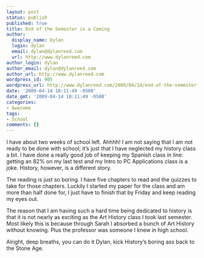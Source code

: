 ```yaml
---
layout: post
status: publish
published: true
title: End of the Semester is a Coming
author:
  display_name: Dylan
  login: dylan
  email: dylan@dylanreed.com
  url: http://www.dylanreed.com
author_login: dylan
author_email: dylan@dylanreed.com
author_url: http://www.dylanreed.com
wordpress_id: 905
wordpress_url: http://www.dylanreed.com/2009/04/14/end-of-the-semester-is-a-coming/
date: '2009-04-14 10:11:49 -0500'
date_gmt: '2009-04-14 18:11:49 -0500'
categories:
- Awesome
tags:
- School
comments: []
---
```

<p class="MsoNormal">I have about two weeks of school left. Ahhhh! I am not saying that I am not ready to be done with school; it&rsquo;s just that I have neglected my history class a bit. I have done a really good job of keeping my Spanish class in line: getting an 82% on my last test and my Intro to PC Applications class is a joke. History, however, is a different story.</p></p>
<p class="MsoNormal">The reading is just so boring. I have five chapters to read and the quizzes to take for those chapters. Luckily I started my paper for the class and am more than half done for, I just have to finish that by Friday and keep reading my eyes out.</p></p>
<p class="MsoNormal">The reason that I am having such a hard time being dedicated to history is that it is not nearly as exciting as the Art History class I took last semester. Most likely this is because through Sarah I absorbed a bunch of Art History without knowing. Plus the professor was someone I knew in high school.</p></p>
<p class="MsoNormal">Alright, deep breaths, you can do it Dylan, kick History&rsquo;s boring ass back to the Stone Age.</p></p>
